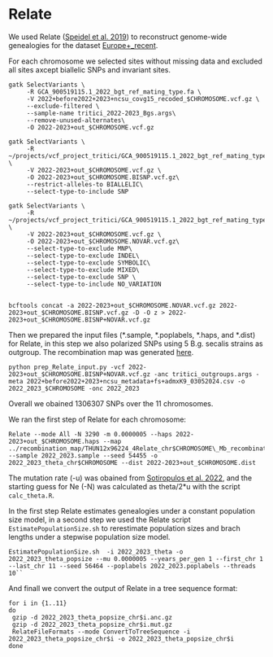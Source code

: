 # Relate
We used Relate ([Speidel et al. 2019](https://doi.org/10.1038/s41588-019-0484-x)) to reconstruct genome-wide genealogies for the dataset [Europe+_recent](../Datasets/Datasets.md).

For each chromosome we selected sites without missing data and excluded all sites axcept biallelic SNPs and invariant sites.

```
gatk SelectVariants \
     -R GCA_900519115.1_2022_bgt_ref_mating_type.fa \
     -V 2022+before2022+2023+ncsu_covg15_recoded_$CHROMOSOME.vcf.gz \
     --exclude-filtered \
     --sample-name tritici_2022-2023_Bgs.args\
     --remove-unused-alternates\
     -O 2022-2023+out_$CHROMOSOME.vcf.gz

gatk SelectVariants \
     -R ~/projects/vcf_project_tritici/GCA_900519115.1_2022_bgt_ref_mating_type.fa \
     -V 2022-2023+out_$CHROMOSOME.vcf.gz \
     -O 2022-2023+out_$CHROMOSOME.BISNP.vcf.gz\
     --restrict-alleles-to BIALLELIC\
     --select-type-to-include SNP

gatk SelectVariants \
     -R ~/projects/vcf_project_tritici/GCA_900519115.1_2022_bgt_ref_mating_type.fa \
     -V 2022-2023+out_$CHROMOSOME.vcf.gz \
     -O 2022-2023+out_$CHROMOSOME.NOVAR.vcf.gz\
     --select-type-to-exclude MNP\
     --select-type-to-exclude INDEL\
     --select-type-to-exclude SYMBOLIC\
     --select-type-to-exclude MIXED\
     --select-type-to-exclude SNP \
     --select-type-to-include NO_VARIATION


bcftools concat -a 2022-2023+out_$CHROMOSOME.NOVAR.vcf.gz 2022-2023+out_$CHROMOSOME.BISNP.vcf.gz -D -O z > 2022-2023+out_$CHROMOSOME.BISNP+NOVAR.vcf.gz

```
Then we prepared the input files (*.sample, *.poplabels, *.haps, and *.dist) for Relate, in this step we also polarized SNPs using 5 B.g. secalis strains as outgroup. The recombination map was generated [here](../recombination_map/recombinaion_map.md).

```
python prep_Relate_input.py -vcf 2022-2023+out_$CHROMOSOME.BISNP+NOVAR.vcf.gz -anc tritici_outgroups.args -meta 2022+before2022+2023+ncsu_metadata+fs+admxK9_03052024.csv -o 2022_2023_$CHROMOSOME -onc 2022_2023
```
Overall we obained 1306307 SNPs over the 11 chromosomes.

We ran the first step of Relate for each chromosome:

```
Relate --mode All -N 3290 -m 0.0000005 --haps 2022-2023+out_$CHROMOSOME.haps --map ../recombination_map/THUN12x96224_4Relate_chr$CHROMOSOME\_Mb_recombination_rates.txt --sample 2022_2023.sample --seed 54455 -o 2022_2023_theta_chr$CHROMOSOME --dist 2022-2023+out_$CHROMOSOME.dist
```

The mutation rate (-u) was obained from [Sotiropulos et al. 2022](https://doi.org/10.1038/s41467-022-31975-0), and the starting guess for Ne (-N) was calculated as theta/2*u with the script `calc_theta.R`.

In the first step Relate estimates genealogies under a constant population size model, in a second step we used the Relate script `EstimatePopulationSize.sh` to rerestimate population sizes and brach lengths under a stepwise population size model. 

```
EstimatePopulationSize.sh  -i 2022_2023_theta -o 2022_2023_theta_popsize --mu 0.0000005 --years_per_gen 1 --first_chr 1 --last_chr 11 --seed 56464 --poplabels 2022_2023.poplabels --threads 10``
```
And finall we convert the output of Relate in a tree sequence format: 
```
for i in {1..11}
do
 gzip -d 2022_2023_theta_popsize_chr$i.anc.gz
 gzip -d 2022_2023_theta_popsize_chr$i.mut.gz
 RelateFileFormats --mode ConvertToTreeSequence -i 2022_2023_theta_popsize_chr$i -o 2022_2023_theta_popsize_chr$i
done

```



